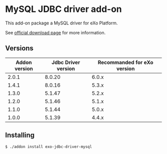 # MySQL JDBC driver add-on

This add-on package a MySQL driver for eXo Platform.

See [official download page](https://dev.mysql.com/downloads/connector/j/) for more information.

## Versions

| Addon version | Jdbc Driver version | Recommanded for eXo version |
|---------------|---------------------|-----------------------------|
| 2.0.1         | 8.0.20              | 6.0.x                       |
| 1.4.1         | 8.0.16              | 5.3.x                       |
| 1.3.0         | 5.1.47              | 5.2.x                       |
| 1.2.0         | 5.1.46              | 5.1.x                       |
| 1.1.0         | 5.1.44              | 5.0.x                       |
| 1.0.0         | 5.1.39              | 4.4.x                       |

## Installing

```
$ ./addon install exo-jdbc-driver-mysql
```
